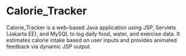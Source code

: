 # Calorie_Tracker
Calorie_Tracker is a web-based Java application using JSP, Servlets (Jakarta EE), and MySQL to log daily food, water, and exercise data. It estimates calorie intake based on user inputs and provides animated feedback via dynamic JSP output.
